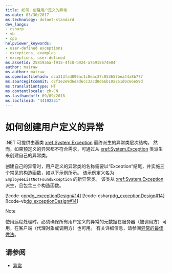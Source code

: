 ```yaml
---
title: 如何：创建用户定义的异常
ms.date: 03/30/2017
ms.technology: dotnet-standard
dev_langs:
- csharp
- vb
- cpp
helpviewer_keywords:
- user-defined exceptions
- exceptions, examples
- exceptions, user-defined
ms.assetid: 25819a5a-f915-4fc8-b924-a76915674e04
author: mairaw
ms.author: mairaw
ms.openlocfilehash: dca313fad896ac1c8eac37c853657bea44a8b777
ms.sourcegitcommit: c7f3e2e9d6ead6cc3acd0d66b10a251d0c66e59d
ms.translationtype: HT
ms.contentlocale: zh-CN
ms.lasthandoff: 09/09/2018
ms.locfileid: "44192231"
---
```

# <a name="how-to-create-user-defined-exceptions"></a>如何创建用户定义的异常

.NET 可提供由基类 <xref:System.Exception> 最终派生的异常类层次结构。 然而，如果预定义的异常都不符合需求，可通过从 <xref:System.Exception> 类派生来创建自己的异常类。

创建自己的异常时，用户定义的异常类的名称需要以“Exception”结尾，并实施三个常见的构造函数，如以下示例所示。 该示例定义名为 `EmployeeListNotFoundException` 的新异常类。 该类从 <xref:System.Exception> 派生，且包含三个构造函数。

[!code-cpp[dg_exceptionDesign#14](../../../samples/snippets/cpp/VS_Snippets_CLR/dg_exceptionDesign/cpp/example2.cpp#14)]
[!code-csharp[dg_exceptionDesign#14](../../../samples/snippets/csharp/VS_Snippets_CLR/dg_exceptionDesign/cs/example2.cs#14)]
[!code-vb[dg_exceptionDesign#14](../../../samples/snippets/visualbasic/VS_Snippets_CLR/dg_exceptionDesign/vb/example2.vb#14)]  

> [!NOTE]
> 使用远程处理时，必须确保所有用户定义的异常的元数据在服务器（被调用方）可用，在客户端（代理对象或调用方）也可用。 有关详细信息，请参阅[异常的最佳做法](best-practices-for-exceptions.md)。

## <a name="see-also"></a>请参阅

- [异常](index.md)
